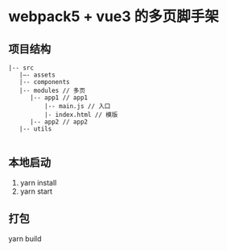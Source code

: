# webpack5 + vue3 的多页脚手架

## 项目结构
```
|-- src
   |—- assets
   |-- components
   |-- modules // 多页
      |-- app1 // app1
          |-- main.js // 入口
          |- index.html // 模版
      |-- app2 // app2
   |-- utils
    
```

## 本地启动
1. yarn install 
2. yarn start

## 打包
yarn build